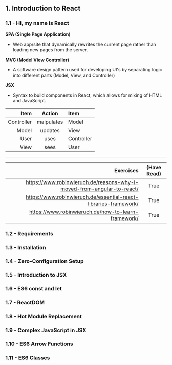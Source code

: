 ## 1. Introduction to React
### 1.1 - Hi, my name is React

**SPA (Single Page Application)**
- Web app/site that dynamically rewrites the current page rather than loading new pages from the server.
    
**MVC (Model View Controller)**
- A software design pattern used for developing UI's by separating logic into different parts (Model, View, and Controller)

**JSX**
- Syntax to build components in React, which allows for mixing of HTML and JavaScript.

| Item | Action | Item |
|---:|:---:|:---|
| Controller | maipulates | Model | 
| Model | updates | View |
| User | uses | Controller |
| View | sees | User |

--------

| Exercises | (Have Read) |
| ---: | :---: |
| https://www.robinwieruch.de/reasons-why-i-moved-from-angular-to-react/ | True |
| https://www.robinwieruch.de/essential-react-libraries-framework/ | True |
| https://www.robinwieruch.de/how-to-learn-framework/ | True |

### 1.2 - Requirements

  

### 1.3 - Installation

  
  
### 1.4 - Zero-Configuration Setup

  
  
### 1.5 - Introduction to JSX

  
  
### 1.6 - ES6 const and let

  
  
### 1.7 - ReactDOM

  
  
### 1.8 - Hot Module Replacement

  
  
### 1.9 - Complex JavaScript in JSX

  
  
### 1.10 - ES6 Arrow Functions

  
  
### 1.11 - ES6 Classes

  
  
